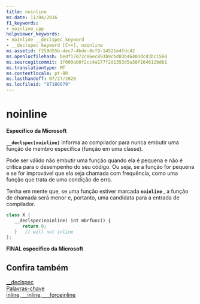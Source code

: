 ```yaml
---
title: noinline
ms.date: 11/04/2016
f1_keywords:
- noinline_cpp
helpviewer_keywords:
- noinline __declspec keyword
- __declspec keyword [C++], noinline
ms.assetid: f259d55b-dec7-4bde-8cf9-14521e4fdc42
ms.openlocfilehash: bedf17072c06ec893b9cbd83b46403dcd3bc1560
ms.sourcegitcommit: 1f009ab0f2cc4a177f2d1353d5a38f164612bdb1
ms.translationtype: MT
ms.contentlocale: pt-BR
ms.lasthandoff: 07/27/2020
ms.locfileid: "87186679"
---
```

# <a name="noinline"></a>noinline

**Específico da Microsoft**

**`__declspec(noinline)`** informa ao compilador para nunca embutir uma função de membro específica (função em uma classe).

Pode ser válido não embutir uma função quando ela é pequena e não é crítica para o desempenho do seu código. Ou seja, se a função for pequena e se for improvável que ela seja chamada com frequência, como uma função que trata de uma condição de erro.

Tenha em mente que, se uma função estiver marcada **`noinline`** , a função de chamada será menor e, portanto, uma candidata para a entrada de compilador.

```cpp
class X {
   __declspec(noinline) int mbrfunc() {
      return 0;
   }   // will not inline
};
```

**FINAL específico da Microsoft**

## <a name="see-also"></a>Confira também

[__declspec](../cpp/declspec.md)<br/>
[Palavras-chave](../cpp/keywords-cpp.md)<br/>
[inline, __inline, \_ _forceinline](inline-functions-cpp.md)

